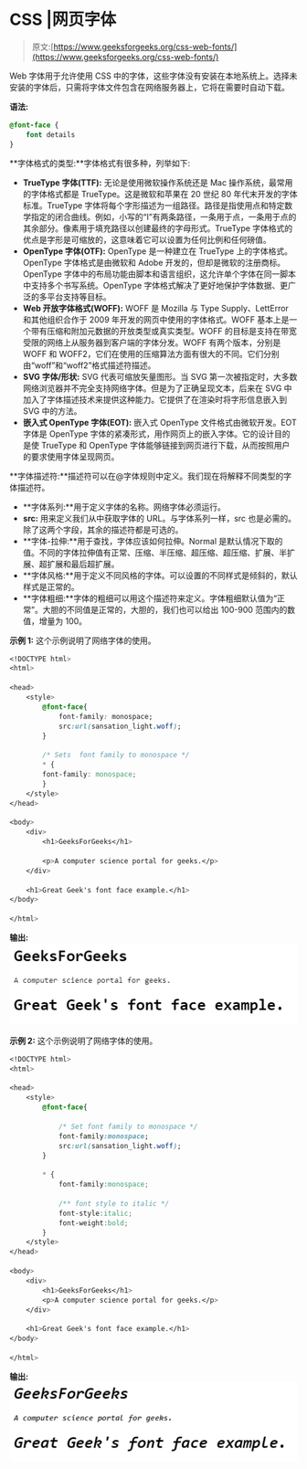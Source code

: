 # CSS |网页字体

> 原文:[https://www.geeksforgeeks.org/css-web-fonts/](https://www.geeksforgeeks.org/css-web-fonts/)

Web 字体用于允许使用 CSS 中的字体，这些字体没有安装在本地系统上。选择未安装的字体后，只需将字体文件包含在网络服务器上，它将在需要时自动下载。

**语法:**

```css
@font-face {
    font details
}

```

**字体格式的类型:**字体格式有很多种，列举如下:

*   **TrueType 字体(TTF):** 无论是使用微软操作系统还是 Mac 操作系统，最常用的字体格式都是 TrueType。这是微软和苹果在 20 世纪 80 年代末开发的字体标准。TrueType 字体将每个字形描述为一组路径。路径是指使用点和特定数学指定的闭合曲线。例如，小写的“I”有两条路径，一条用于点，一条用于点的其余部分。像素用于填充路径以创建最终的字母形式。TrueType 字体格式的优点是字形是可缩放的，这意味着它可以设置为任何比例和任何磅值。
*   **OpenType 字体(OTF):** OpenType 是一种建立在 TrueType 上的字体格式。OpenType 字体格式是由微软和 Adobe 开发的，但却是微软的注册商标。OpenType 字体中的布局功能由脚本和语言组织，这允许单个字体在同一脚本中支持多个书写系统。OpenType 字体格式解决了更好地保护字体数据、更广泛的多平台支持等目标。
*   **Web 开放字体格式(WOFF):** WOFF 是 Mozilla 与 Type Supply、LettError 和其他组织合作于 2009 年开发的网页中使用的字体格式。WOFF 基本上是一个带有压缩和附加元数据的开放类型或真实类型。WOFF 的目标是支持在带宽受限的网络上从服务器到客户端的字体分发。WOFF 有两个版本，分别是 WOFF 和 WOFF2，它们在使用的压缩算法方面有很大的不同。它们分别由“woff”和“woff2”格式描述符描述。
*   **SVG 字体/形状:** SVG 代表可缩放矢量图形。当 SVG 第一次被指定时，大多数网络浏览器并不完全支持网络字体。但是为了正确呈现文本，后来在 SVG 中加入了字体描述技术来提供这种能力。它提供了在渲染时将字形信息嵌入到 SVG 中的方法。
*   **嵌入式 OpenType 字体(EOT):** 嵌入式 OpenType 文件格式由微软开发。EOT 字体是 OpenType 字体的紧凑形式，用作网页上的嵌入字体。它的设计目的是使 TrueType 和 OpenType 字体能够链接到网页进行下载，从而按照用户的要求使用字体呈现网页。

**字体描述符:**描述符可以在@字体规则中定义。我们现在将解释不同类型的字体描述符。

*   **字体系列:**用于定义字体的名称。网络字体必须运行。
*   **src:** 用来定义我们从中获取字体的 URL。与字体系列一样，src 也是必需的。除了这两个字段，其余的描述符都是可选的。
*   **字体-拉伸:**用于查找，字体应该如何拉伸。Normal 是默认情况下取的值。不同的字体拉伸值有正常、压缩、半压缩、超压缩、超压缩、扩展、半扩展、超扩展和最后超扩展。
*   **字体风格:**用于定义不同风格的字体。可以设置的不同样式是倾斜的，默认样式是正常的。
*   **字体粗细:**字体的粗细可以用这个描述符来定义。字体粗细默认值为“正常”。大胆的不同值是正常的，大胆的，我们也可以给出 100-900 范围内的数值，增量为 100。

**示例 1:** 这个示例说明了网络字体的使用。

```css
<!DOCTYPE html>
<html>

<head>
    <style> 
        @font-face{
            font-family: monospace;
            src:url(sansation_light.woff);
        }

        /* Sets  font family to monospace */
        * {
        font-family: monospace; 
        }
    </style>
</head>

<body>
    <div>
        <h1>GeeksForGeeks</h1>

        <p>A computer science portal for geeks.</p>
    </div>

    <h1>Great Geek's font face example.</h1>
</body>

</html>                    
```

**输出:**
![](img/2477850acfcf34caabca27a4be7b1458.png)

**示例 2:** 这个示例说明了网络字体的使用。

```css
<!DOCTYPE html>
<html>

<head>
    <style> 
        @font-face{

            /* Set font family to monospace */
            font-family:monospace; 
            src:url(sansation_light.woff);
        }

        * {
            font-family:monospace;

            /** font style to italic */
            font-style:italic;
            font-weight:bold; 
        }
    </style>
</head>

<body>
    <div>
        <h1>GeeksForGeeks</h1>
        <p>A computer science portal for geeks.</p>
    </div>

    <h1>Great Geek's font face example.</h1>
</body>

</html>                    
```

**输出:**
![](img/ca5b8401d1ebea9f0231d3749becdcc1.png)